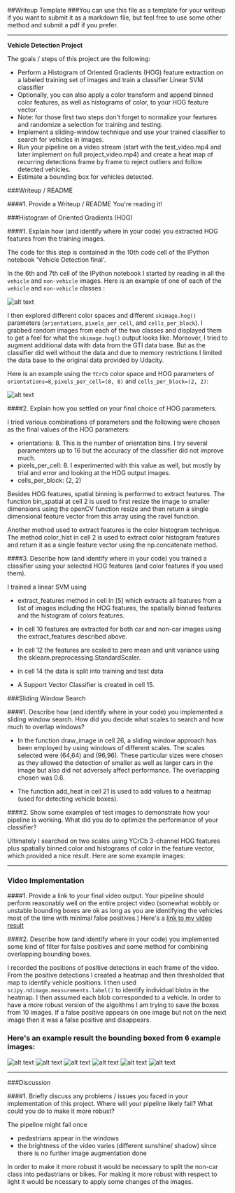 ##Writeup Template
###You can use this file as a template for your writeup if you want to submit it as a markdown file, but feel free to use some other method and submit a pdf if you prefer.

---

**Vehicle Detection Project**

The goals / steps of this project are the following:

* Perform a Histogram of Oriented Gradients (HOG) feature extraction on a labeled training set of images and train a classifier Linear SVM classifier
* Optionally, you can also apply a color transform and append binned color features, as well as histograms of color, to your HOG feature vector. 
* Note: for those first two steps don't forget to normalize your features and randomize a selection for training and testing.
* Implement a sliding-window technique and use your trained classifier to search for vehicles in images.
* Run your pipeline on a video stream (start with the test_video.mp4 and later implement on full project_video.mp4) and create a heat map of recurring detections frame by frame to reject outliers and follow detected vehicles.
* Estimate a bounding box for vehicles detected.

[//]: # (Image References)
[image1]: ./examples/car_not_car.png
[image2]: ./examples/HOG_example.jpg
[image3]: ./examples/sliding_windows.jpg
[image4]: ./examples/sliding_window.jpg
[image5]: ./examples/bboxes_and_heat.png
[image6]: ./examples/labels_map.png
[image7]: ./examples/output_bboxes.png


[image21]: ./output_images/test1.jpg
[image22]: ./output_images/test2.jpg
[image23]: ./output_images/test3.jpg
[image24]: ./output_images/test4.jpg
[image25]: ./output_images/test5.jpg
[image26]: ./output_images/test6.jpg
[video1]: ./project_video.mp4

###Writeup / README

####1. Provide a Writeup / README
You're reading it!

###Histogram of Oriented Gradients (HOG)

####1. Explain how (and identify where in your code) you extracted HOG features from the training images.

The code for this step is contained in the 10th code cell of the IPython notebook 'Vehicle Detection final'.  

In the 6th and 7th cell of the IPython notebook I started by reading in all the `vehicle` and `non-vehicle` images.  Here is an example of one of each of the `vehicle` and `non-vehicle` classes :

![alt text][image1]

I then explored different color spaces and different `skimage.hog()` parameters (`orientations`, `pixels_per_cell`, and `cells_per_block`).  I grabbed random images from each of the two classes and displayed them to get a feel for what the `skimage.hog()` output looks like. Moreover, I tried to augment additional data with data from the GTI data base. But as the classifier did well without the data and due to memory restrictions I limited the data base to the original data provided by Udacity.

Here is an example using the `YCrCb` color space and HOG parameters of `orientations=8`, `pixels_per_cell=(8, 8)` and `cells_per_block=(2, 2)`:

![alt text][image2]

####2. Explain how you settled on your final choice of HOG parameters.

I tried various combinations of parameters and the following were chosen as the final values of the HOG parameters:

* orientations: 8. This is the number of orientation bins. I try several paramemters up to 16 but the accuracy of the classifier did not improve much.
* pixels_per_cell: 8. I experimented with this value as well, but mostly by trial and error and looking at the HOG output images.
* cells_per_block: (2, 2)

Besides HOG features, spatial binning is performed to extract features. The function bin_spatial at cell 2 is used to first resize the image to smaller dimensions using the openCV function resize and then return a single dimensional feature vector from this array using the ravel function.

Another method used to extract features is the color histogram technique. The method color_hist in cell 2 is used to extract color histogram features and return it as a single feature vector using the np.concatenate method.

####3. Describe how (and identify where in your code) you trained a classifier using your selected HOG features (and color features if you used them).

I trained a linear SVM using

* extract_features method in cell In [5] which extracts all features from a list of images including the HOG features, the spatially binned features and the histogram of colors features.

* In cell 10 features are extracted for both car and non-car images using the extract_features described above.

* In cell 12 the features are scaled to zero mean and unit variance using the sklearn.preprocessing.StandardScaler.

* in cell 14 the data is split into training and test data

+ A Support Vector Classifier is created in cell 15. 

###Sliding Window Search

####1. Describe how (and identify where in your code) you implemented a sliding window search.  How did you decide what scales to search and how much to overlap windows?

* In the function draw_image in cell 26, a sliding window approach has been employed by using windows of different scales. The scales selected were (64,64) and (96,96). These particular sizes were chosen as they allowed the detection of smaller as well as larger cars in the image but also did not adversely affect performance. The overlapping chosen was 0.6.

* The function add_heat in cell 21 is used to add values to a heatmap (used for detecting vehicle boxes).

####2. Show some examples of test images to demonstrate how your pipeline is working.  What did you do to optimize the performance of your classifier?

Ultimately I searched on two scales using YCrCb 3-channel HOG features plus spatially binned color and histograms of color in the feature vector, which provided a nice result.  Here are some example images:


---

### Video Implementation

####1. Provide a link to your final video output.  Your pipeline should perform reasonably well on the entire project video (somewhat wobbly or unstable bounding boxes are ok as long as you are identifying the vehicles most of the time with minimal false positives.)
Here's a [link to my video result](./project_video.mp4)


####2. Describe how (and identify where in your code) you implemented some kind of filter for false positives and some method for combining overlapping bounding boxes.

I recorded the positions of positive detections in each frame of the video. From the positive detections I created a heatmap and then thresholded that map to identify vehicle positions.  I then used `scipy.ndimage.measurements.label()` to identify individual blobs in the heatmap.  I then assumed each blob corresponded to a vehicle. 
In order to have a more robust version of the algoithms I am trying to save the boxes from 10 images. If a false positive appears on one image but not on the next image then it was a false positive and disappears.  

### Here's an example result the bounding boxed from 6 example images:
![alt text][image21]
![alt text][image22]
![alt text][image23]
![alt text][image24]
![alt text][image25]
![alt text][image26]


---

###Discussion

####1. Briefly discuss any problems / issues you faced in your implementation of this project.  Where will your pipeline likely fail?  What could you do to make it more robust?

The pipeline might fail once
* pedastrians appear in the windows
* the brightness of the video varies (different sunshine/ shadow) since there is no further image augmentation done 

In order to make it more robust it would be necessary to split the non-car class into pedastrians or bikes. For making it more robust with respect to light it would be ncessary to apply some changes of the images.
